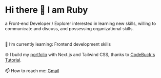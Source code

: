 # Hi there 👋 I am Ruby

a Front-end Developer / Explorer interested in learning new skills, willing to communicate and discuss, and possessing organizational skills.
<br /><br /><br />
🌱 I’m currently learning: Frontend development skills 
<br />
<br />
🌐 I build my [portfolio](https://rubytzu.github.io/Next.js-Developer-Portfolio) with Next.js and Tailwind CSS, thanks to [CodeBuck's Tutorial](https://github.com/codebucks27/Next.js-Developer-Portfolio-Starter-Code). 
<br />
<br />
📫 How to reach me: [Gmail](rrubyitzuchen@gmail)
<!--
**RubyTzu/RubyTzu** is a ✨ _special_ ✨ repository because its `README.md` (this file) appears on your GitHub profile.

Here are some ideas to get you started:

- 🔭 I’m currently working on ...
- 🌱 I’m currently learning ...
- 👯 I’m looking to collaborate on ...
- 🤔 I’m looking for help with ...
- 💬 Ask me about ...
- 📫 How to reach me: ...
- 😄 Pronouns: ...
- ⚡ Fun fact: ...
-->
